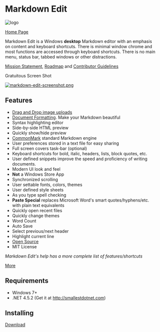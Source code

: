 Markdown Edit
=============

![logo](https://raw.githubusercontent.com/mike-ward/Markdown-Edit/master/src/MarkdownEdit/logo.png)

[Home Page](http://mike-ward.net/markdownedit)

Markdown Edit is a Windows **desktop** Markdown editor with an emphasis on
content and keyboard shortcuts. There is minimal window chrome and most
functions are accessed through keyboard shortcuts. There is no main menu, status
bar, tabbed windows or other distractions.

[Mission Statement](MISSION_STATEMENT.md), [Roadmap](ROADMAP.md) and
[Contributor Guidelines](CONTRIBUTING.md)

Gratuitous Screen Shot

<a href="http://mike-ward.net/cdn/images/markdown-edit/markdown-edit-screenshot.png" target="_blank">![markdown-edit-screenshot.png](http://mike-ward.net/cdn/images/markdown-edit/markdown-edit-screenshot.png "Gratuitous Screen Shot")</a>

Features
--------

-   [Drag and Drop image
    uploads](http://mike-ward.net/2015/03/31/markdown-edit-1-4-imgur-uploads/)
-   [Document
    Formatting](http://mike-ward.net/2015/04/20/markdown-edit-1-5-released/).
    Make your Markdown beautiful
-   Syntax highlighting editor
-   Side-by-side HTML preview
-   Quickly show/hide preview
-   [CommonMark](http://commonmark.org) standard Markdown engine
-   User preferences stored in a text file for easy sharing
-   Full screen covers task-bar (optional)
-   Keyboard shortcuts for bold, italic, headers, lists, block quotes, etc.
-   User defined snippets improve the speed and proficiency of writing
    documents.
-   Modern UI look and feel
-   **Not** a Windows Store App
-   Synchronized scrolling
-   User settable fonts, colors, themes
-   User defined style sheets
-   As you type spell checking
-   **Paste Special** replaces Microsoft Word's smart quotes/hyphens/etc. with
    plain text equivalents
-   Quickly open recent files
-   Quickly change themes
-   Word Count
-   Auto Save
-   Select previous/next header
-   Highlight current line
-   [Open Source](https://github.com/mike-ward/Markdown-Edit)
-   MIT License

*Markdown Edit's help has a more complete list of features/shortcuts*

[More](https://mike-ward.net/markdownedit)

Requirements
------------

-   Windows 7+
-   .NET 4.5.2 (Get it at <http://smallestdotnet.com>)

Installing
----------

[Download](http://mike-ward.net/downloads)
